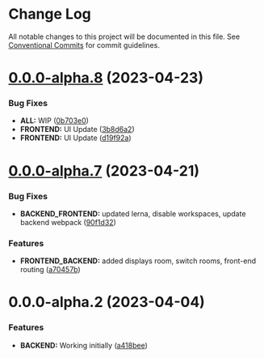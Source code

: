 # Change Log

All notable changes to this project will be documented in this file.
See [Conventional Commits](https://conventionalcommits.org) for commit guidelines.

# [0.0.0-alpha.8](https://github.com/rem029/chat/compare/v0.0.0-alpha.7...v0.0.0-alpha.8) (2023-04-23)


### Bug Fixes

* **ALL:** WIP ([0b703e0](https://github.com/rem029/chat/commit/0b703e008b0f1ce2b74c9f091d3ce87db7e00a49))
* **FRONTEND:** UI Update ([3b8d6a2](https://github.com/rem029/chat/commit/3b8d6a2042d9b07f1eda1470aaf8b7355c248f3d))
* **FRONTEND:** UI Update ([d19f92a](https://github.com/rem029/chat/commit/d19f92af14ba8ebe23f1d9beae72f65d19fdce98))





# [0.0.0-alpha.7](https://github.com/rem029/chat/compare/v0.0.0-alpha.6...v0.0.0-alpha.7) (2023-04-21)


### Bug Fixes

* **BACKEND_FRONTEND:** updated lerna, disable workspaces, update backend webpack ([90f1d32](https://github.com/rem029/chat/commit/90f1d32288902b0743c9398a349cb2db6b0af0ca))


### Features

* **FRONTEND_BACKEND:** added displays room, switch rooms, front-end routing ([a70457b](https://github.com/rem029/chat/commit/a70457be5d504706413484ffe478974930a7f8f6))





# 0.0.0-alpha.2 (2023-04-04)


### Features

* **BACKEND:** Working initially ([a418bee](https://github.com/rem029/chat/commit/a418beeb0330f9fb9ca0baf58793d26ab80df78e))

